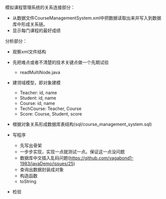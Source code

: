 模拟课程管理系统的关系连接部分：
- 从数据文件CourseManagementSystem.xml中把数据读取出来并写入到数据库中形成关系链。
- 显示每门课程的最好成绩

分析部分：
- 观察xml文件结构
- 先把难点或者不清楚的技术关键点做一个先期试验
    - readMultiNode.java
- 建领域模型，即对象建模
    - Teacher: id, name
    - Student: id, name
    - Course: id, name
    - TechCourse: Teacher, Course
    - Score: Course, Student, score
- 根据对象关系形成数据库表结构(sql/course_management_system.sql)

- 写程序
    - 先写出骨架
    - 一步步实现，实现一点就测试一点。保证这一点没问题
    - 数据库中文插入乱码问题(https://github.com/vagabond1-1983/javaDemo/issues/25)
    - 查询出数据封装成对象
    - 构造函数
    - toString
- 检验